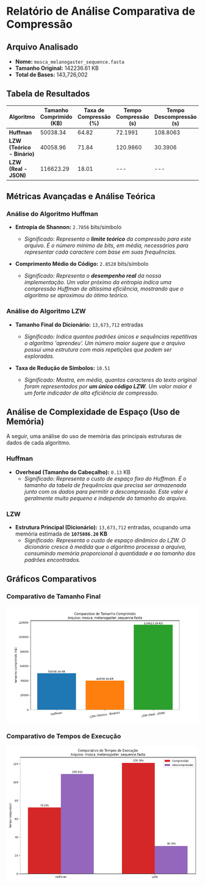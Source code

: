 # Relatório de Análise Comparativa de Compressão

## Arquivo Analisado
- **Nome:** `mosca_melanogaster_sequence.fasta`
- **Tamanho Original:** 142236.61 KB
- **Total de Bases:** 143,726,002

## Tabela de Resultados

| Algoritmo | Tamanho Comprimido (KB) | Taxa de Compressão (%) | Tempo Compressão (s) | Tempo Descompressão (s) |
|---|---|---|---|---|
| **Huffman** | 50038.34 | 64.82 | 72.1991 | 108.8063 |
| **LZW (Teórico - Binário)** | 40058.96 | 71.84 | 120.9860 | 30.3906 |
| **LZW (Real - JSON)** | 116623.29 | 18.01 | --- | --- |

## Métricas Avançadas e Análise Teórica

### Análise do Algoritmo Huffman

- **Entropia de Shannon:** `2.7856` bits/símbolo
  - *Significado: Representa o **limite teórico** da compressão para este arquivo. É o número mínimo de bits, em média, necessários para representar cada caractere com base em suas frequências.*

- **Comprimento Médio do Código:** `2.8520` bits/símbolo
  - *Significado: Representa o **desempenho real** da nossa implementação. Um valor próximo da entropia indica uma compressão Huffman de altíssima eficiência, mostrando que o algoritmo se aproximou do ótimo teórico.*

### Análise do Algoritmo LZW

- **Tamanho Final do Dicionário:** `13,673,712` entradas
  - *Significado: Indica quantos padrões únicos e sequências repetitivas o algoritmo 'aprendeu'. Um número maior sugere que o arquivo possui uma estrutura com mais repetições que podem ser exploradas.*

- **Taxa de Redução de Símbolos:** `10.51`
  - *Significado: Mostra, em média, quantos caracteres do texto original foram representados por **um único código LZW**. Um valor maior é um forte indicador de alta eficiência de compressão.*


## Análise de Complexidade de Espaço (Uso de Memória)

A seguir, uma análise do uso de memória das principais estruturas de dados de cada algoritmo.

### Huffman

- **Overhead (Tamanho do Cabeçalho):** `0.13` KB
  - *Significado: Representa o custo de espaço fixo do Huffman. É o tamanho da tabela de frequências que precisa ser armazenada junto com os dados para permitir a descompressão. Este valor é geralmente muito pequeno e independe do tamanho do arquivo.*

### LZW

- **Estrutura Principal (Dicionário):** `13,673,712` entradas, ocupando uma memória estimada de **`1075086.20` KB**
  - *Significado: Representa o custo de espaço dinâmico do LZW. O dicionário cresce à medida que o algoritmo processa o arquivo, consumindo memória proporcional à quantidade e ao tamanho dos padrões encontrados.*


## Gráficos Comparativos

### Comparativo de Tamanho Final
![Comparativo de Tamanho](../graficos/mosca_melanogaster_sequence_comparativo_tamanho.png)

### Comparativo de Tempos de Execução
![Comparativo de Tempo](../graficos/mosca_melanogaster_sequence_comparativo_tempo.png)
